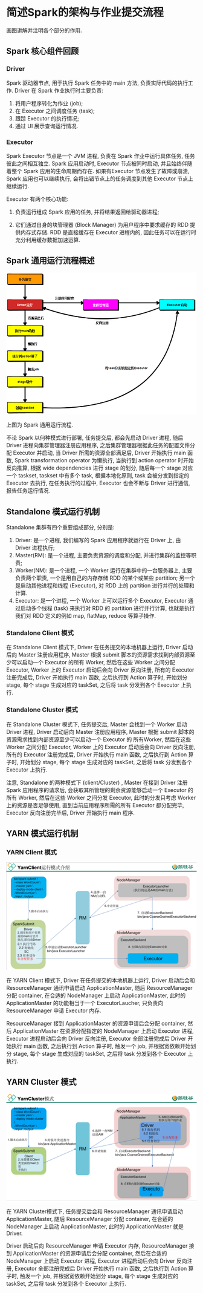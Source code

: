 # 简述Spark的架构与作业提交流程

画图讲解并注明各个部分的作用.



## Spark 核心组件回顾

### Driver

Spark 驱动器节点, 用于执行 Spark 任务中的 main 方法, 负责实际代码的执行工作. Driver 在 Spark 作业执行时主要负责:

1. 将用户程序转化为作业 (job);
2. 在 Executor 之间调度任务 (task);
3. 跟踪 Executor 的执行情况;
4. 通过 UI 展示查询运行情况.

### Executor

Spark Executor 节点是一个 JVM 进程, 负责在 Spark 作业中运行具体任务, 任务彼此之间相互独立. Spark  应用启动时, Executor 节点被同时启动, 并且始终伴随着整个 Spark 应用的生命周期而存在. 如果有Executor 节点发生了故障或崩溃, Spark 应用也可以继续执行, 会将出错节点上的任务调度到其他 Executor 节点上继续运行.

Executor 有两个核心功能:

1. 负责运行组成 Spark 应用的任务, 并将结果返回给驱动器进程;

2. 它们通过自身的块管理器 (Block Manager) 为用户程序中要求缓存的 RDD 提供内存式存储. RDD 是直接缓存在 Executor 进程内的, 因此任务可以在运行时充分利用缓存数据加速运算.



## Spark 通用运行流程概述

![SparkTaskSchedulingOverview](pics/SparkTaskSchedulingOverview.png)

上图为 Spark 通用运行流程.

不论 Spark 以何种模式进行部署, 任务提交后, 都会先启动 Driver 进程, 随后 Driver 进程向集群管理器注册应用程序, 之后集群管理器根据此任务的配置文件分配 Executor 并启动, 当 Driver 所需的资源全部满足后, Driver 开始执行 main 函数, Spark transformation operator 为懒执行, 当执行到 action operator 时开始反向推算, 根据 wide dependencies 进行 stage 的划分, 随后每一个 stage 对应一个 taskset, taskset 中有多个 task, 根据本地化原则, task 会被分发到指定的 Executor 去执行, 在任务执行的过程中, Executor 也会不断与 Driver 进行通信, 报告任务运行情况. 



## Standalone 模式运行机制

Standalone 集群有四个重要组成部分, 分别是: 

1. Driver: 是一个进程, 我们编写的 Spark 应用程序就运行在 Driver 上, 由 Driver 进程执行; 
2. Master(RM): 是一个进程, 主要负责资源的调度和分配, 并进行集群的监控等职责; 
3. Worker(NM): 是一个进程, 一个 Worker 运行在集群中的一台服务器上, 主要负责两个职责, 一个是用自己的内存存储 RDD 的某个或某些 partition; 另一个是启动其他进程和线程 (Executor), 对 RDD 上的 partition 进行并行的处理和计算. 
4. Executor: 是一个进程, 一个 Worker 上可以运行多个 Executor, Executor 通过启动多个线程 (task) 来执行对 RDD 的 partition 进行并行计算, 也就是执行我们对 RDD 定义的例如 map, flatMap, reduce 等算子操作. 

### Standalone Client 模式

在 Standalone Client 模式下, Driver 在任务提交的本地机器上运行, Driver 启动后向 Master 注册应用程序, Master 根据 submit 脚本的资源需求找到内部资源至少可以启动一个 Executor 的所有 Worker, 然后在这些 Worker 之间分配 Executor, Worker 上的 Executor 启动后会向 Driver 反向注册, 所有的 Executor 注册完成后, Driver 开始执行 main 函数, 之后执行到 Action 算子时, 开始划分 stage, 每个 stage 生成对应的 taskSet, 之后将 task 分发到各个 Executor 上执行. 

### Standalone Cluster 模式

在 Standalone Cluster 模式下, 任务提交后, Master 会找到一个 Worker 启动 Driver 进程,  Driver 启动后向 Master 注册应用程序, Master 根据 submit 脚本的资源需求找到内部资源至少可以启动一个 Executor 的 所有Worker, 然后在这些 Worker 之间分配 Executor, Worker 上的 Executor 启动后会向 Driver 反向注册, 所有的 Executor 注册完成后, Driver 开始执行 main 函数, 之后执行到 Action 算子时, 开始划分 stage, 每个 stage 生成对应的 taskSet, 之后将 task 分发到各个 Executor 上执行. 

注意, Standalone 的两种模式下 (client/Cluster) , Master 在接到 Driver 注册 Spark 应用程序的请求后, 会获取其所管理的剩余资源能够启动一个 Executor 的所有 Worker, 然后在这些 Worker 之间分发 Executor, 此时的分发只考虑 Worker 上的资源是否足够使用, 直到当前应用程序所需的所有 Executor 都分配完毕, Executor 反向注册完毕后, Driver 开始执行 main 程序. 



## YARN 模式运行机制

### YARN Client 模式

![SparkClientScheduling](pics/SparkClientScheduling.png)

在 YARN Client 模式下, Driver 在任务提交的本地机器上运行, Driver 启动后会和 ResourceManager 通讯申请启动 ApplicationMaster, 随后 ResourceManager 分配 container, 在合适的 NodeManager 上启动 ApplicationMaster, 此时的 ApplicationMaster 的功能相当于一个 ExecutorLaucher, 只负责向 ResourceManager 申请 Executor 内存. 

ResourceManager 接到 ApplicationMaster 的资源申请后会分配 container, 然后 ApplicationMaster 在资源分配指定的 NodeManager 上启动 Executor 进程, Executor 进程启动后会向 Driver 反向注册, Executor 全部注册完成后 Driver 开始执行 main 函数, 之后执行到 Action 算子时, 触发一个 job, 并根据宽依赖开始划分 stage, 每个 stage 生成对应的 taskSet, 之后将 task 分发到各个 Executor 上执行. 



## YARN Cluster 模式

![SparkYarnScheduling](pics/SparkYarnScheduling.png)

在 YARN Cluster模式下, 任务提交后会和 ResourceManager 通讯申请启动 ApplicationMaster, 随后 ResourceManager 分配 container, 在合适的 NodeManager 上启动 ApplicationMaster, 此时的 ApplicationMaster 就是 Driver. 

Driver 启动后向 ResourceManager 申请 Executor 内存, ResourceManager 接到 ApplicationMaster 的资源申请后会分配 container, 然后在合适的 NodeManager 上启动 Executor 进程, Executor 进程启动后会向 Driver 反向注册, Executor 全部注册完成后 Driver 开始执行 main 函数, 之后执行到 Action 算子时, 触发一个 job, 并根据宽依赖开始划分 stage, 每个 stage 生成对应的 taskSet, 之后将 task 分发到各个 Executor 上执行. 

